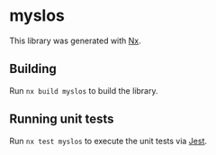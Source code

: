 # myslos

This library was generated with [Nx](https://nx.dev).

## Building

Run `nx build myslos` to build the library.

## Running unit tests

Run `nx test myslos` to execute the unit tests via [Jest](https://jestjs.io).
